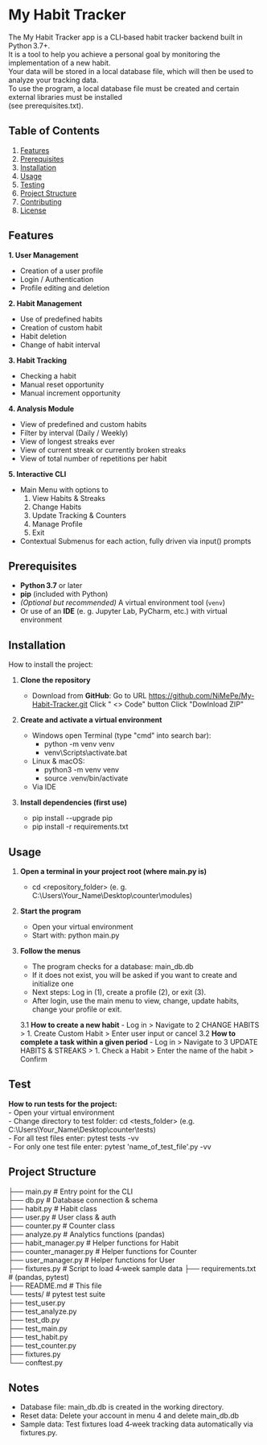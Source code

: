 # My Habit Tracker 
The My Habit Tracker app is a CLI‑based habit tracker backend built in Python 3.7+.  
It is a tool to help you achieve a personal goal by monitoring the implementation of a new habit.  
Your data will be stored in a local database file, which will then be used to analyze your tracking data.  
To use the program, a local database file must be created and certain external libraries must be installed  
(see prerequisites.txt).

## Table of Contents
1. [Features](#features)
2. [Prerequisites](#prerequisites)
3. [Installation](#installation)
4. [Usage](#usage)
5. [Testing](#testing)
6. [Project Structure](#project-structure)
7. [Contributing](#contributing)
8. [License](#license)

## Features
**1. User Management**
- Creation of a user profile
- Login / Authentication  
- Profile editing and deletion 

**2. Habit Management**
- Use of predefined habits  
- Creation of custom habit  
- Habit deletion
- Change of habit interval  

**3. Habit Tracking**
- Checking a habit   
- Manual reset opportunity  
- Manual increment opportunity    

**4. Analysis Module**
- View of predefined and custom habits  
- Filter by interval (Daily / Weekly)  
- View of longest streaks ever  
- View of current streak or currently broken streaks 
- View of total number of repetitions per habit  

**5. Interactive CLI**
- Main Menu with options to  
    1. View Habits & Streaks  
    2. Change Habits  
    3. Update Tracking & Counters  
    4. Manage Profile  
    5. Exit  
- Contextual Submenus for each action, fully driven via input() prompts  

## Prerequisites
- **Python 3.7** or later  
- **pip** (included with Python)  
- *(Optional but recommended)* A virtual environment tool (`venv`)
- Or use of an **IDE** (e. g. Jupyter Lab, PyCharm, etc.) with virtual environment  

## Installation
How to install the project:

1. **Clone the repository**
    - Download from **GitHub**:
      Go to URL https://github.com/NiMePe/My-Habit-Tracker.git
      Click " <> Code" button
      Click "Dowlnload ZIP"

2. **Create and activate a virtual environment**
    - Windows open Terminal (type "cmd" into search bar):
        - python -m venv venv
        - venv\Scripts\activate.bat
    - Linux & macOS:
        - python3 -m venv venv
        - source .venv/bin/activate
    - Via IDE  

3. **Install dependencies (first use)**
    - pip install --upgrade pip 
    - pip install -r requirements.txt
     

## Usage
1. **Open a terminal in your project root (where main.py is)**
    - cd <repository_folder> (e. g. C:\Users\Your_Name\Desktop\counter\modules)  

2. **Start the program**
    - Open your virtual environment
    - Start with: python main.py  
    
3. **Follow the menus**
    - The program checks for a database: main_db.db
    - If it does not exist, you will be asked if you want to create and initialize one
    - Next steps: Log in (1), create a profile (2), or exit (3).
    - After login, use the main menu to view, change, update habits, change your profile or exit. 
    
    3.1 **How to create a new habit**
        - Log in > Navigate to 2 CHANGE HABITS >  1. Create Custom Habit > Enter user input or cancel
    3.2 **How to complete a task within a given period**
        - Log in > Navigate to 3 UPDATE HABITS & STREAKS > 1. Check a Habit > Enter the name of the habit > Confirm

## Test
**How to run tests for the project:**  
    - Open your virtual environment  
    - Change directory to test folder: cd <tests_folder> (e.g. C:\Users\Your_Name\Desktop\counter\tests)  
    - For all test files enter: pytest tests -vv  
    - For only one test file enter: pytest 'name_of_test_file'.py -vv 

## Project Structure

├── main.py             # Entry point for the CLI  
├── db.py               # Database connection & schema  
├── habit.py            # Habit class  
├── user.py             # User class & auth  
├── counter.py          # Counter class  
├── analyze.py          # Analytics functions (pandas)  
├── habit_manager.py    # Helper functions for Habit  
├── counter_manager.py  # Helper functions for Counter  
├── user_manager.py     # Helper functions for User  
├── fixtures.py         # Script to load 4‑week sample data 
├── requirements.txt    # (pandas, pytest)  
├── README.md           # This file  
└── tests/              # pytest test suite      
    ├── test_user.py  
    ├── test_analyze.py  
    ├── test_db.py  
    ├── test_main.py  
    ├── test_habit.py  
    ├── test_counter.py  
    ├── fixtures.py  
    └── conftest.py

## Notes
- Database file: main_db.db is created in the working directory.
- Reset data: Delete your account in menu 4 and delete main_db.db
- Sample data: Test fixtures load 4‑week tracking data automatically via fixtures.py.   
